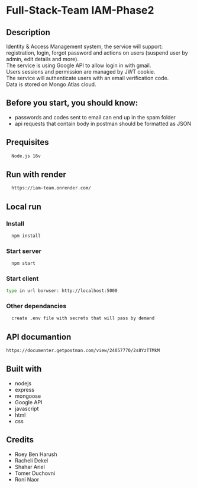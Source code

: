 # Full-Stack-Team IAM-Phase2

## Description
Identity & Access Management system, the service will support:
<br>registration, login, forgot password and actions on users (suspend user by admin, edit details and more).
<br>The service is using Google API to allow login in with gmail.
<br>Users sessions and permission are managed by JWT cookie.
<br>The service will authenticate users with an email verification code.
<br>Data is stored on Mongo Atlas cloud.

## Before you start, you should know:
* passwords and codes sent to email can end up in the spam folder
* api requests that contain body in postman should be formatted as JSON  
## Prequisites
```bash
  Node.js 16v
```
## Run with render
```bash
  https://iam-team.onrender.com/
```
## Local run
### Install
```bash
  npm install
```
### Start server
```bash
  npm start
```
### Start client
```bash
type in url borwser: http://localhost:5000 
```
### Other dependancies
```bash
  create .env file with secrets that will pass by demand 
```
## API documantion
```bash
https://documenter.getpostman.com/view/24057770/2s8YzTTMkM
```
## Built with
* nodejs
* express
* mongoose
* Google API
* javascript
* html
* css

## Credits
* Roey Ben Harush
* Racheli Dekel
* Shahar Ariel
* Tomer Duchovni
* Roni Naor
